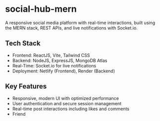 # social-hub-mern

A responsive social media platform with real-time interactions, built using the MERN stack, REST APIs, and live notifications with Socket.io.

## Tech Stack

- Frontend: ReactJS, Vite, Tailwind CSS
- Backend: NodeJS, ExpressJS, MongoDB Atlas
- Real-Time: Socket.io for live notifications
- Deployment: Netlify (Frontend), Render (Backend)

## Key Features

- Responsive, modern UI with optimized performance
- User authentication and secure session management
- Real-time post interactions including likes and comments
- Friend
